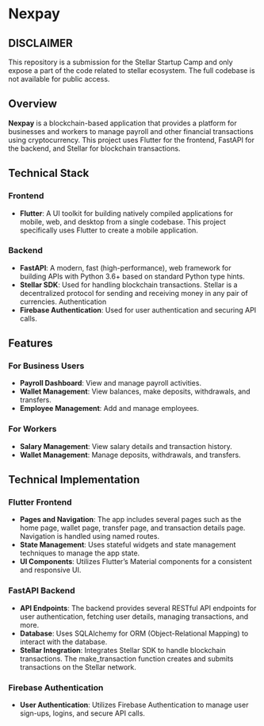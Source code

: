 # Nexpay

## DISCLAIMER
This repository is a submission for the Stellar Startup Camp and only expose a part of the code related 
to stellar ecosystem. The full codebase is not available for public access.

## Overview

**Nexpay** is a blockchain-based application that provides a platform for businesses and workers to manage payroll and other financial transactions using cryptocurrency. This project uses Flutter for the frontend, FastAPI for the backend, and Stellar for blockchain transactions.

## Technical Stack

### Frontend

- **Flutter**: A UI toolkit for building natively compiled applications for mobile, web, and desktop from a single codebase. This project specifically uses Flutter to create a mobile application.

### Backend

- **FastAPI**: A modern, fast (high-performance), web framework for building APIs with Python 3.6+ based on standard Python type hints.
- **Stellar SDK**: Used for handling blockchain transactions. Stellar is a decentralized protocol for sending and receiving money in any pair of currencies.
Authentication
- **Firebase Authentication**: Used for user authentication and securing API calls.

## Features

### For Business Users

- **Payroll Dashboard**: View and manage payroll activities.
- **Wallet Management**: View balances, make deposits, withdrawals, and transfers.
- **Employee Management**: Add and manage employees.

### For Workers
- **Salary Management**: View salary details and transaction history.
- **Wallet Management**: Manage deposits, withdrawals, and transfers.

## Technical Implementation

### Flutter Frontend

- **Pages and Navigation**: The app includes several pages such as the home page, wallet page, transfer page, and transaction details page. Navigation is handled using named routes.
- **State Management**: Uses stateful widgets and state management techniques to manage the app state.
- **UI Components**: Utilizes Flutter’s Material components for a consistent and responsive UI.
  
### FastAPI Backend

- **API Endpoints**: The backend provides several RESTful API endpoints for user authentication, fetching user details, managing transactions, and more.
- **Database**: Uses SQLAlchemy for ORM (Object-Relational Mapping) to interact with the database.
- **Stellar Integration**: Integrates Stellar SDK to handle blockchain transactions. The make_transaction function creates and submits transactions on the Stellar network.

### Firebase Authentication

- **User Authentication**: Utilizes Firebase Authentication to manage user sign-ups, logins, and secure API calls.
